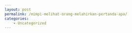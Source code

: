 ```yaml
---
layout: post
permalink: /mimpi-melihat-orang-melahirkan-pertanda-apa/
categories:
    - Uncategorized
---
```


